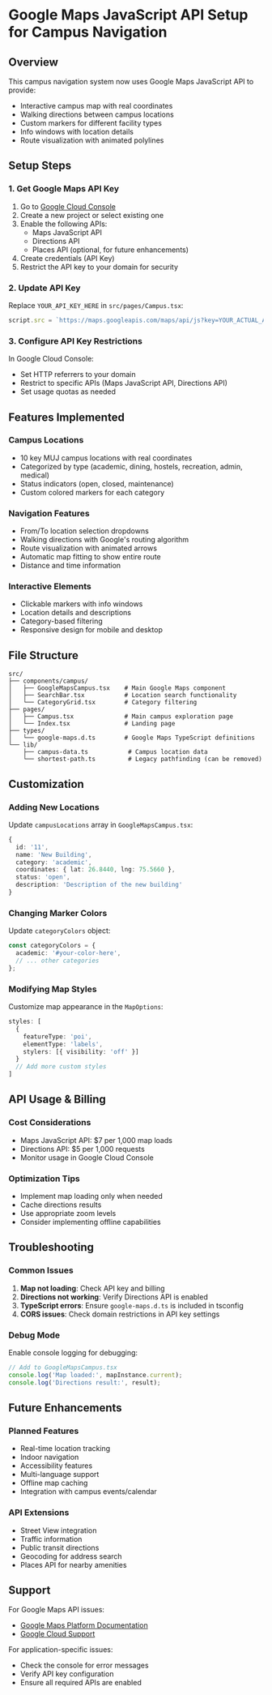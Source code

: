 # Google Maps JavaScript API Setup for Campus Navigation

## Overview
This campus navigation system now uses Google Maps JavaScript API to provide:
- Interactive campus map with real coordinates
- Walking directions between campus locations
- Custom markers for different facility types
- Info windows with location details
- Route visualization with animated polylines

## Setup Steps

### 1. Get Google Maps API Key
1. Go to [Google Cloud Console](https://console.cloud.google.com/)
2. Create a new project or select existing one
3. Enable the following APIs:
   - Maps JavaScript API
   - Directions API
   - Places API (optional, for future enhancements)
4. Create credentials (API Key)
5. Restrict the API key to your domain for security

### 2. Update API Key
Replace `YOUR_API_KEY_HERE` in `src/pages/Campus.tsx`:

```typescript
script.src = `https://maps.googleapis.com/maps/api/js?key=YOUR_ACTUAL_API_KEY&libraries=places`;
```

### 3. Configure API Key Restrictions
In Google Cloud Console:
- Set HTTP referrers to your domain
- Restrict to specific APIs (Maps JavaScript API, Directions API)
- Set usage quotas as needed

## Features Implemented

### Campus Locations
- 10 key MUJ campus locations with real coordinates
- Categorized by type (academic, dining, hostels, recreation, admin, medical)
- Status indicators (open, closed, maintenance)
- Custom colored markers for each category

### Navigation Features
- From/To location selection dropdowns
- Walking directions with Google's routing algorithm
- Route visualization with animated arrows
- Automatic map fitting to show entire route
- Distance and time information

### Interactive Elements
- Clickable markers with info windows
- Location details and descriptions
- Category-based filtering
- Responsive design for mobile and desktop

## File Structure

```
src/
├── components/campus/
│   ├── GoogleMapsCampus.tsx    # Main Google Maps component
│   ├── SearchBar.tsx           # Location search functionality
│   └── CategoryGrid.tsx        # Category filtering
├── pages/
│   ├── Campus.tsx              # Main campus exploration page
│   └── Index.tsx               # Landing page
├── types/
│   └── google-maps.d.ts        # Google Maps TypeScript definitions
└── lib/
    ├── campus-data.ts           # Campus location data
    └── shortest-path.ts         # Legacy pathfinding (can be removed)
```

## Customization

### Adding New Locations
Update `campusLocations` array in `GoogleMapsCampus.tsx`:

```typescript
{
  id: '11',
  name: 'New Building',
  category: 'academic',
  coordinates: { lat: 26.8440, lng: 75.5660 },
  status: 'open',
  description: 'Description of the new building'
}
```

### Changing Marker Colors
Update `categoryColors` object:

```typescript
const categoryColors = {
  academic: '#your-color-here',
  // ... other categories
};
```

### Modifying Map Styles
Customize map appearance in the `MapOptions`:

```typescript
styles: [
  {
    featureType: 'poi',
    elementType: 'labels',
    stylers: [{ visibility: 'off' }]
  }
  // Add more custom styles
]
```

## API Usage & Billing

### Cost Considerations
- Maps JavaScript API: $7 per 1,000 map loads
- Directions API: $5 per 1,000 requests
- Monitor usage in Google Cloud Console

### Optimization Tips
- Implement map loading only when needed
- Cache directions results
- Use appropriate zoom levels
- Consider implementing offline capabilities

## Troubleshooting

### Common Issues
1. **Map not loading**: Check API key and billing
2. **Directions not working**: Verify Directions API is enabled
3. **TypeScript errors**: Ensure `google-maps.d.ts` is included in tsconfig
4. **CORS issues**: Check domain restrictions in API key settings

### Debug Mode
Enable console logging for debugging:

```typescript
// Add to GoogleMapsCampus.tsx
console.log('Map loaded:', mapInstance.current);
console.log('Directions result:', result);
```

## Future Enhancements

### Planned Features
- Real-time location tracking
- Indoor navigation
- Accessibility features
- Multi-language support
- Offline map caching
- Integration with campus events/calendar

### API Extensions
- Street View integration
- Traffic information
- Public transit directions
- Geocoding for address search
- Places API for nearby amenities

## Support

For Google Maps API issues:
- [Google Maps Platform Documentation](https://developers.google.com/maps/documentation)
- [Google Cloud Support](https://cloud.google.com/support)

For application-specific issues:
- Check the console for error messages
- Verify API key configuration
- Ensure all required APIs are enabled
